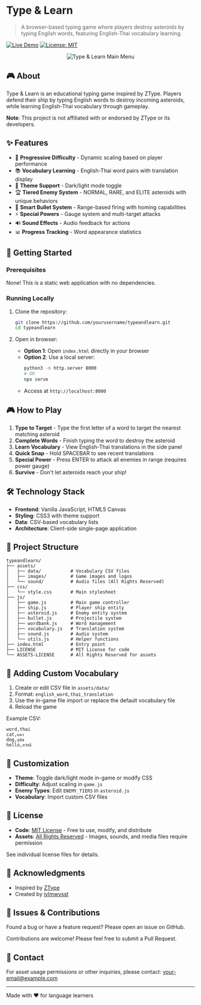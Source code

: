 # Type & Learn

> A browser-based typing game where players destroy asteroids by typing English words, featuring English-Thai vocabulary learning.

[![Live Demo](https://img.shields.io/badge/demo-live-brightgreen)](https://your-demo-url-here.com)
[![License: MIT](https://img.shields.io/badge/License-MIT-blue.svg)](LICENSE)

<p align="center">
  <img src="https://i.postimg.cc/nsfzh1ym/image.png" alt="Type & Learn Main Menu" style="max-width: 100%; height: auto;">
</p>

## 🎮 About

Type & Learn is an educational typing game inspired by ZType. Players defend their ship by typing English words to destroy incoming asteroids, while learning English-Thai vocabulary through gameplay.

**Note**: This project is not affiliated with or endorsed by ZType or its developers.

## ✨ Features

- 🎯 **Progressive Difficulty** - Dynamic scaling based on player performance
- 📚 **Vocabulary Learning** - English-Thai word pairs with translation display
- 🎨 **Theme Support** - Dark/light mode toggle
- 🏆 **Tiered Enemy System** - NORMAL, RARE, and ELITE asteroids with unique behaviors
- 🚀 **Smart Bullet System** - Range-based firing with homing capabilities
- ⚡ **Special Powers** - Gauge system and multi-target attacks
- 🔊 **Sound Effects** - Audio feedback for actions
- 📊 **Progress Tracking** - Word appearance statistics

## 🚀 Getting Started

### Prerequisites

None! This is a static web application with no dependencies.

### Running Locally

1. Clone the repository:
   ```bash
   git clone https://github.com/yourusername/typeandlearn.git
   cd typeandlearn
   ```

2. Open in browser:
   - **Option 1**: Open `index.html` directly in your browser
   - **Option 2**: Use a local server:
     ```bash
     python3 -m http.server 8000
     # OR
     npx serve
     ```
   - Access at `http://localhost:8000`

## 🎮 How to Play

1. **Type to Target** - Type the first letter of a word to target the nearest matching asteroid
2. **Complete Words** - Finish typing the word to destroy the asteroid
3. **Learn Vocabulary** - View English-Thai translations in the side panel
4. **Quick Snap** - Hold SPACEBAR to see recent translations
5. **Special Power** - Press ENTER to attack all enemies in range (requires power gauge)
6. **Survive** - Don't let asteroids reach your ship!

## 🛠️ Technology Stack

- **Frontend**: Vanilla JavaScript, HTML5 Canvas
- **Styling**: CSS3 with theme support
- **Data**: CSV-based vocabulary lists
- **Architecture**: Client-side single-page application

## 📁 Project Structure

```
typeandlearn/
├── assets/
│   ├── data/           # Vocabulary CSV files
│   ├── images/         # Game images and logos
│   └── sound/          # Audio files (All Rights Reserved)
├── css/
│   └── style.css       # Main stylesheet
├── js/
│   ├── game.js         # Main game controller
│   ├── ship.js         # Player ship entity
│   ├── asteroid.js     # Enemy entity system
│   ├── bullet.js       # Projectile system
│   ├── wordbank.js     # Word management
│   ├── vocabulary.js   # Translation system
│   ├── sound.js        # Audio system
│   └── utils.js        # Helper functions
├── index.html          # Entry point
├── LICENSE             # MIT License for code
└── ASSETS-LICENSE      # All Rights Reserved for assets
```

## 📝 Adding Custom Vocabulary

1. Create or edit CSV file in `assets/data/`
2. Format: `english_word,thai_translation`
3. Use the in-game file import or replace the default vocabulary file
4. Reload the game

Example CSV:
```csv
word,thai
cat,แมว
dog,สุนัข
hello,สวัสดี
```

## 🎨 Customization

- **Theme**: Toggle dark/light mode in-game or modify CSS
- **Difficulty**: Adjust scaling in `game.js`
- **Enemy Types**: Edit `ENEMY_TIERS` in `asteroid.js`
- **Vocabulary**: Import custom CSV files

## 📜 License

- **Code**: [MIT License](LICENSE) - Free to use, modify, and distribute
- **Assets**: [All Rights Reserved](ASSETS-LICENSE) - Images, sounds, and media files require permission

See individual license files for details.

## 🙏 Acknowledgments

- Inspired by [ZType](https://zty.pe/)
- Created by [iylmwysst](https://github.com/yourusername)

## 🐛 Issues & Contributions

Found a bug or have a feature request? Please open an issue on GitHub.

Contributions are welcome! Please feel free to submit a Pull Request.

## 📧 Contact

For asset usage permissions or other inquiries, please contact: your-email@example.com

---

Made with ❤️ for language learners
